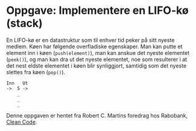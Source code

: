 # Oppgave: Implementere en LIFO-kø (stack)

En LIFO-kø er en datastruktur som til enhver tid peker på sitt nyeste medlem. Køen har følgende overfladiske egenskaper. Man kan putte et element inn i køen (`push(element)`), man kan anskue det nyeste elementet (`peek()`), og man kan dra ut det nyeste elementet, noe som resulterer i at det nest eldste elementet i køen blir synliggjort, samtidig som det nyeste slettes fra køen (`pop()`).

```
Inn   Ut
->  5 ->
    _
    _
    _
```

Denne oppgaven er hentet fra Robert C. Martins foredrag hos Rabobank, [Clean Code](https://www.youtube.com/watch?v=7EmboKQH8lM).
